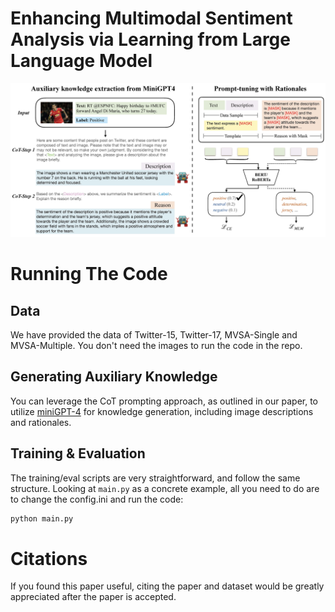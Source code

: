 # Enhancing Multimodal Sentiment Analysis via Learning from Large Language Model 
![Arch Diagram](figures/mainarch.jpg)
# Running The Code
## Data 
We have provided the data of Twitter-15, Twitter-17, MVSA-Single and MVSA-Multiple.
You don't need the images to run the code in the repo.

## Generating Auxiliary Knowledge
You can leverage the CoT prompting approach, as outlined in our paper, to utilize [miniGPT-4](https://minigpt-4.github.io/) for knowledge generation, including image descriptions and rationales.

## Training \& Evaluation
The training/eval scripts are very straightforward, and follow the same structure.
Looking at `main.py` as a concrete example, all you need to do are to change the config.ini and run the code:
```python
python main.py
```

# Citations
If you found this paper useful, citing the paper and dataset would be greatly appreciated after the paper is accepted.


